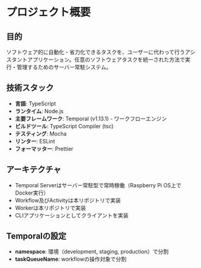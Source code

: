 # プロジェクト概要

## 目的

ソフトウェア的に自動化・省力化できるタスクを、ユーザーに代わって行うアシスタントアプリケーション。任意のソフトウェアタスクを統一された方法で実行・管理するためのサーバー常駐システム。

## 技術スタック

- **言語**: TypeScript
- **ランタイム**: Node.js
- **主要フレームワーク**: Temporal (v1.13.1) - ワークフローエンジン
- **ビルドツール**: TypeScript Compiler (tsc)
- **テスティング**: Mocha
- **リンター**: ESLint
- **フォーマッター**: Prettier

## アーキテクチャ

- Temporal Serverはサーバー常駐型で常時稼働（Raspberry Pi OS上でDocker実行）
- Workflow及びActivityは本リポジトリで実装
- Workerは本リポジトリで実装
- CLIアプリケーションとしてクライアントを実装

## Temporalの設定

- **namespace**: 環境（development, staging, production）で分割
- **taskQueueName**: workflowの操作対象で分割
